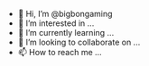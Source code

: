 - 👋 Hi, I’m @bigbongaming
- 👀 I’m interested in ...
- 🌱 I’m currently learning ...
- 💞️ I’m looking to collaborate on ...
- 📫 How to reach me ...

<!---
bigbongaming/bigbongaming is a ✨ special ✨ repository because its `README.md` (this file) appears on your GitHub profile.
You can click the Preview link to take a look at your changes.
--->
